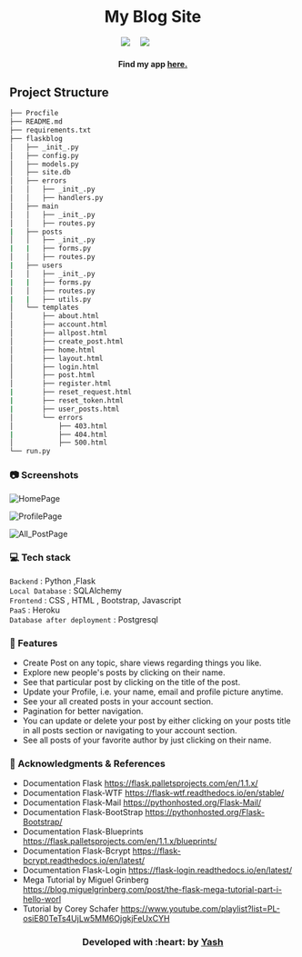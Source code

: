 <h1 align = 'center'> My Blog Site</h1>

&emsp;&emsp;&emsp;&emsp;&emsp;&emsp;&emsp;&emsp;&emsp;&emsp;&emsp;&emsp;&emsp;&emsp;[![](https://img.shields.io/badge/Made_with-Flask-blue?style=for-the-badge&logo=Flask)](https://flask.palletsprojects.com/en/1.1.x/)
&emsp;[![](https://img.shields.io/badge/IDE-Visual_Studio_Code-red?style=for-the-badge&logo=visual-studio-code)](https://code.visualstudio.com/ "Visual Studio Code")


<h4 align = 'center'> Find my app <a href='https://flask-my-blog-site.herokuapp.com/'> here. </a> </h4>

Project Structure
--------

  ```sh
  ├── Procfile   
  ├── README.md
  ├── requirements.txt
  ├── flaskblog
  │   ├── _init_.py
  │   ├── config.py
  │   ├── models.py
  │   ├── site.db
  │   ├── errors
  │   │   ├── _init_.py
  │   │   ├── handlers.py
  │   ├── main
  │   │   ├── _init_.py
  │   │   ├── routes.py
  |   ├── posts
  │   │   ├── _init_.py
  |   |   ├── forms.py
  │   │   ├── routes.py
  |   ├── users
  │   │   ├── _init_.py
  |   |   ├── forms.py
  │   │   ├── routes.py
  |   |   ├── utils.py
  │   └── templates
  │       ├── about.html
  │       ├── account.html
  │       ├── allpost.html
  │       ├── create_post.html
  │       ├── home.html
  │       ├── layout.html
  │       ├── login.html
  │       ├── post.html
  │       ├── register.html
  |       ├── reset_request.html
  |       ├── reset_token.html
  |       ├── user_posts.html
  │       └── errors
  │           ├── 403.html
  |           ├── 404.html
  │           ├── 500.html
  └── run.py
  ```

### 📷 Screenshots

![HomePage](https://github.com/Yola21/My-Blog-Site/blob/main/Screenshots/Screenshot%20(211).png)

![ProfilePage](https://github.com/Yola21/My-Blog-Site/blob/main/Screenshots/Screenshot%20(218).png)

![All_PostPage](https://github.com/Yola21/My-Blog-Site/blob/main/Screenshots/Screenshot%20(212).png)



### 💻 Tech stack
`Backend` : Python ,Flask <br>
`Local Database` : SQLAlchemy <br>
`Frontend` : CSS , HTML , Bootstrap, Javascript <br>
`PaaS` : Heroku <br>
`Database after deployment` : Postgresql <br>


### 🚀 Features
- Create Post on any topic, share views regarding things you like.
- Explore new people's posts by clicking on their name.
- See that particular post by clicking on the title of the post.
- Update your Profile, i.e. your name, email and profile picture anytime.
- See your all created posts in your account section.
- Pagination for better navigation.
- You can update or delete your post by either clicking on your posts title in all posts section or     navigating to your account section.
- See all posts of your favorite author by just clicking on their name.


### :page_with_curl: Acknowledgments & References

* Documentation Flask https://flask.palletsprojects.com/en/1.1.x/
* Documentation Flask-WTF https://flask-wtf.readthedocs.io/en/stable/
* Documentation Flask-Mail https://pythonhosted.org/Flask-Mail/
* Documentation Flask-BootStrap https://pythonhosted.org/Flask-Bootstrap/
* Documentation Flask-Blueprints https://flask.palletsprojects.com/en/1.1.x/blueprints/
* Documentation Flask-Bcrypt https://flask-bcrypt.readthedocs.io/en/latest/
* Documentation Flask-Login https://flask-login.readthedocs.io/en/latest/
* Mega Tutorial by Miguel Grinberg https://blog.miguelgrinberg.com/post/the-flask-mega-tutorial-part-i-hello-worl
* Tutorial by Corey Schafer https://www.youtube.com/playlist?list=PL-osiE80TeTs4UjLw5MM6OjgkjFeUxCYH
<h3 align="center"><b>Developed with :heart: by <a href="https://github.com/Yola21">Yash</a></b></h1>

